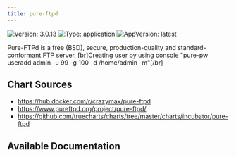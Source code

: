 ```yaml
---
title: pure-ftpd
---
```


![Version: 3.0.13](https://img.shields.io/badge/Version-3.0.13-informational?style=flat-square) ![Type: application](https://img.shields.io/badge/Type-application-informational?style=flat-square) ![AppVersion: latest](https://img.shields.io/badge/AppVersion-latest-informational?style=flat-square)

Pure-FTPd is a free (BSD), secure, production-quality and standard-conformant FTP server. [br]Creating user by using console "pure-pw useradd admin -u 99 -g 100 -d /home/admin -m"[/br]

## Chart Sources

- https://hub.docker.com/r/crazymax/pure-ftpd
- https://www.pureftpd.org/project/pure-ftpd/
- https://github.com/truecharts/charts/tree/master/charts/incubator/pure-ftpd

## Available Documentation

